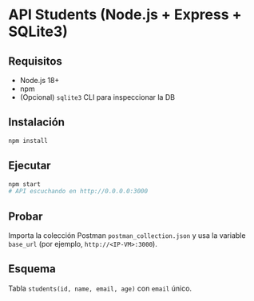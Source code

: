 # API Students (Node.js + Express + SQLite3)

## Requisitos
- Node.js 18+
- npm
- (Opcional) `sqlite3` CLI para inspeccionar la DB

## Instalación
```bash
npm install
```

## Ejecutar
```bash
npm start
# API escuchando en http://0.0.0.0:3000
```

## Probar
Importa la colección Postman `postman_collection.json` y usa la variable `base_url` (por ejemplo, `http://<IP-VM>:3000`).

## Esquema
Tabla `students(id, name, email, age)` con `email` único.
